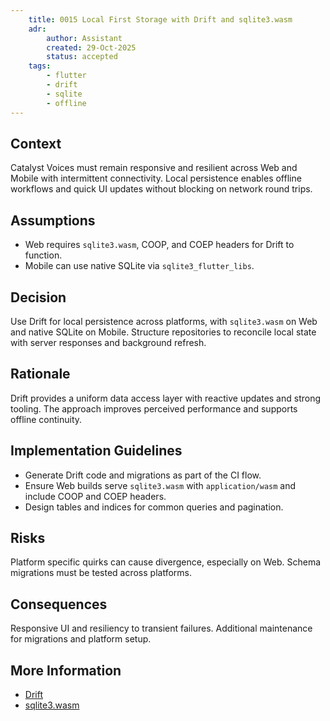 ```yaml
---
    title: 0015 Local First Storage with Drift and sqlite3.wasm
    adr:
        author: Assistant
        created: 29-Oct-2025
        status: accepted
    tags:
        - flutter
        - drift
        - sqlite
        - offline
---
```


## Context

Catalyst Voices must remain responsive and resilient across Web and Mobile with intermittent connectivity.
Local persistence enables offline workflows and quick UI updates without blocking on network round trips.

## Assumptions

* Web requires `sqlite3.wasm`, COOP, and COEP headers for Drift to function.
* Mobile can use native SQLite via `sqlite3_flutter_libs`.

## Decision

Use Drift for local persistence across platforms, with `sqlite3.wasm` on Web and native SQLite on Mobile.
Structure repositories to reconcile local state with server responses and background refresh.

## Rationale

Drift provides a uniform data access layer with reactive updates and strong tooling.
The approach improves perceived performance and supports offline continuity.

## Implementation Guidelines

* Generate Drift code and migrations as part of the CI flow.
* Ensure Web builds serve `sqlite3.wasm` with `application/wasm` and include COOP and COEP headers.
* Design tables and indices for common queries and pagination.

## Risks

Platform specific quirks can cause divergence, especially on Web.
Schema migrations must be tested across platforms.

## Consequences

Responsive UI and resiliency to transient failures.
Additional maintenance for migrations and platform setup.

## More Information

* [Drift](https://drift.simonbinder.eu/)
* [sqlite3.wasm](https://github.com/simolus3/sqlite3.dart)

